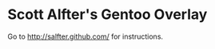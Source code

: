 Scott Alfter's Gentoo Overlay
=============================

Go to http://salfter.github.com/ for instructions.

